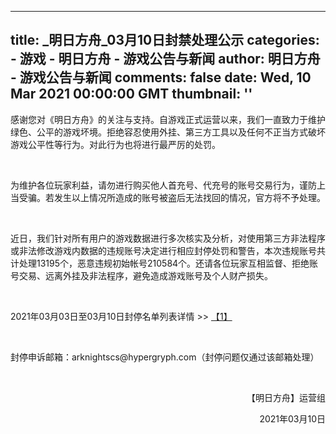 
---
title: _明日方舟_03月10日封禁处理公示
categories: 
    - 游戏
    - 明日方舟 - 游戏公告与新闻
author: 明日方舟 - 游戏公告与新闻
comments: false
date: Wed, 10 Mar 2021 00:00:00 GMT
thumbnail: ''
---

<div>   
<p>感谢您对《明日方舟》的关注与支持。自游戏正式运营以来，我们一直致力于维护绿色、公平的游戏坏境。拒绝容忍使用外挂、第三方工具以及任何不正当方式破坏游戏公平性等行为。对此行为也将进行最严厉的处罚。</p><p><br></p><p>为维护各位玩家利益，请勿进行购买他人首充号、代充号的账号交易行为，谨防上当受骗。若发生以上情况所造成的账号被盗后无法找回的情况，官方将不予处理。</p><p><br></p><p>近日，我们针对所有用户的游戏数据进行多次核实及分析，对使用第三方非法程序或非法修改游戏内数据的违规账号决定进行相应封停处罚和警告，本次违规账号共计处理13195个，恶意违规初始帐号210584个。还请各位玩家互相监督、拒绝账号交易、远离外挂及非法程序，避免造成游戏账号及个人财产损失。</p><p><br></p><p>2021年03月03日至03月10日封停名单列表详情 >> <a href="https://ak.hypergryph.com/ban/ban_202103101708_1.html" target>【1】</a></p><p><br></p><p>封停申诉邮箱：arknightscs@hypergryph.com（封停问题仅通过该邮箱处理） </p><p><br></p><p style="text-align:right;">【明日方舟】运营组</p><p style="text-align:right;">2021年03月10日</p><p style="text-align:right;"></p>  
</div>
            